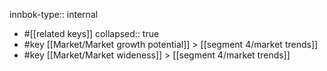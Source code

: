 innbok-type:: internal
- #[[related keys]]
collapsed:: true
- #key [[Market/Market growth potential]] > [[segment 4/market trends]]
- #key [[Market/Market wideness]] > [[segment 4/market trends]]




